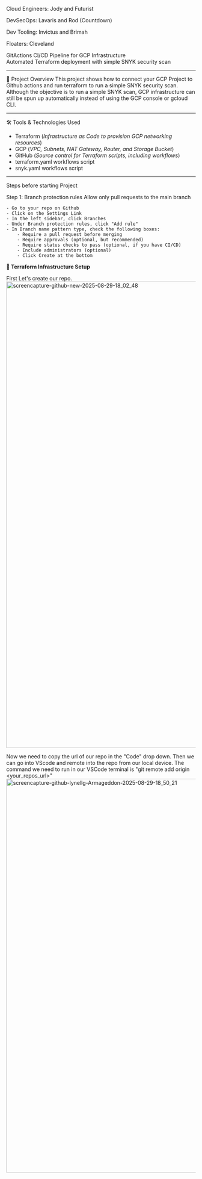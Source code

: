 Cloud Engineers:
Jody and Futurist

DevSecOps:
Lavaris and Rod (Countdown)

Dev Tooling:
Invictus and Brimah

Floaters:
Cleveland


GitActions CI/CD Pipeline for GCP Infrastructure  
Automated Terraform deployment with simple SNYK security scan
****

📌 Project Overview
This project shows how to connect your GCP Project to Github actions and run terraform to run a simple SNYK security scan. Although the objective is to run a simple SNYK scan, GCP infrastructure can still be spun up automatically instead of using the GCP console or gcloud CLI. 

---

🛠 Tools & Technologies Used
- Terraform  (_Infrastructure as Code to provision GCP networking resources_)  
- GCP  (_VPC, Subnets, NAT Gateway, Router, and Storage Bucket_)  
- GitHub  (_Source control for Terraform scripts, including workflows_) 
- terraform.yaml workflows script
- snyk.yaml workflows script

---

Steps before starting Project

Step 1:
Branch protection rules
Allow only pull requests to the main branch

    - Go to your repo on Github
    - Click on the Settings Link
    - In the left sidebar, click Branches
    - Under Branch protection rules, click "Add rule"
    - In Branch name pattern type, check the following boxes:
        - Require a pull request before merging
        - Require approvals (optional, but recommended)
        - Require status checks to pass (optional, if you have CI/CD)
        - Include administrators (optional)
        - Click Create at the bottom


****📂 Terraform Infrastructure Setup****

First Let's create our repo.
<img width="1920" height="1240" alt="screencapture-github-new-2025-08-29-18_02_48" src="https://github.com/user-attachments/assets/b2da517f-eec5-41b4-9dac-e6fe7d9c111a" />


Now we need to copy the url of our repo in the "Code" drop down. Then we can go into VScode and remote into the repo from our local device. The command we need to run in our VSCode terminal is "git remote add origin <your_repos_url>"
<img width="1920" height="1047" alt="screencapture-github-lynellg-Armageddon-2025-08-29-18_50_21" src="https://github.com/user-attachments/assets/435c3bae-2a67-4fa9-a011-52cbcd6f7390" />


